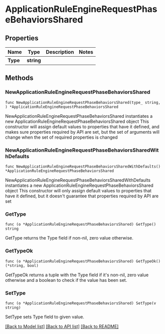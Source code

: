 # ApplicationRuleEngineRequestPhaseBehaviorsShared

## Properties

Name | Type | Description | Notes
------------ | ------------- | ------------- | -------------
**Type** | **string** |  | 

## Methods

### NewApplicationRuleEngineRequestPhaseBehaviorsShared

`func NewApplicationRuleEngineRequestPhaseBehaviorsShared(type_ string, ) *ApplicationRuleEngineRequestPhaseBehaviorsShared`

NewApplicationRuleEngineRequestPhaseBehaviorsShared instantiates a new ApplicationRuleEngineRequestPhaseBehaviorsShared object
This constructor will assign default values to properties that have it defined,
and makes sure properties required by API are set, but the set of arguments
will change when the set of required properties is changed

### NewApplicationRuleEngineRequestPhaseBehaviorsSharedWithDefaults

`func NewApplicationRuleEngineRequestPhaseBehaviorsSharedWithDefaults() *ApplicationRuleEngineRequestPhaseBehaviorsShared`

NewApplicationRuleEngineRequestPhaseBehaviorsSharedWithDefaults instantiates a new ApplicationRuleEngineRequestPhaseBehaviorsShared object
This constructor will only assign default values to properties that have it defined,
but it doesn't guarantee that properties required by API are set

### GetType

`func (o *ApplicationRuleEngineRequestPhaseBehaviorsShared) GetType() string`

GetType returns the Type field if non-nil, zero value otherwise.

### GetTypeOk

`func (o *ApplicationRuleEngineRequestPhaseBehaviorsShared) GetTypeOk() (*string, bool)`

GetTypeOk returns a tuple with the Type field if it's non-nil, zero value otherwise
and a boolean to check if the value has been set.

### SetType

`func (o *ApplicationRuleEngineRequestPhaseBehaviorsShared) SetType(v string)`

SetType sets Type field to given value.



[[Back to Model list]](../README.md#documentation-for-models) [[Back to API list]](../README.md#documentation-for-api-endpoints) [[Back to README]](../README.md)


